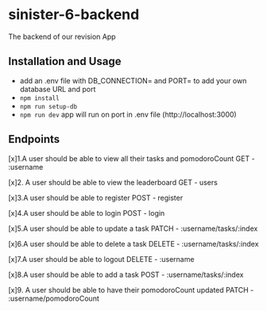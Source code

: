 # sinister-6-backend
The backend of our revision App

## Installation and Usage
- add an .env file with DB_CONNECTION= and PORT= to add your own database URL and port
- `npm install`
- `npm run setup-db`
- `npm run dev` app will run on port in .env file (http://localhost:3000)

## Endpoints
[x]1.A user should be able to view all their tasks and pomodoroCount
GET - :username

[x]2. A user should be able to view the leaderboard
GET - users

[x]3.A user should be able to register
POST - register


[x]4.A user should be able to login
POST - login


[x]5.A user should be able to update a task
PATCH - :username/tasks/:index


[x]6.A user should be able to delete a task
DELETE - :username/tasks/:index

[x]7.A user should be able to logout
DELETE - :username

[x]8.A user should be able to add a task
POST - :username/tasks/:index

[x]9. A user should be able to have their pomodoroCount updated
PATCH - :username/pomodoroCount




